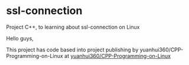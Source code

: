 # ssl-connection
Project C++, to learning about ssl-connection on Linux

Hello guys,

This project has code based into project publishing by yuanhui360/CPP-Programming-on-Linux at [yuanhui360/CPP-Programming-on-Linux](https://github.com/yuanhui360/CPP-Programming-on-Linux/tree/main/YH-59)

